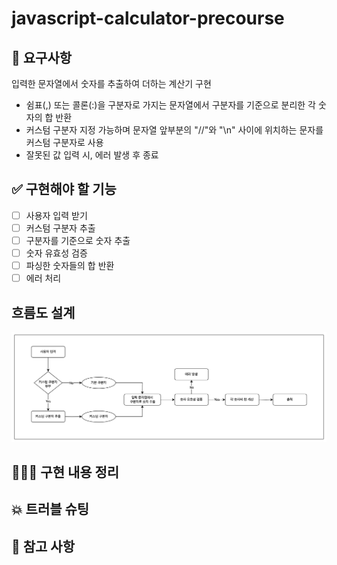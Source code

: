 # javascript-calculator-precourse

## 📍 요구사항

입력한 문자열에서 숫자를 추출하여 더하는 계산기 구현

- 쉼표(,) 또는 콜론(:)을 구분자로 가지는 문자열에서 구분자를 기준으로 분리한 각 숫자의 합 반환
- 커스텀 구분자 지정 가능하며 문자열 앞부분의 "//"와 "\n" 사이에 위치하는 문자를 커스텀 구분자로 사용
- 잘못된 값 입력 시, 에러 발생 후 종료

## ✅ 구현해야 할 기능

- [ ] 사용자 입력 받기
- [ ] 커스텀 구분자 추출
- [ ] 구분자를 기준으로 숫자 추출
- [ ] 숫자 유효성 검증
- [ ] 파싱한 숫자들의 합 반환
- [ ] 에러 처리

## 흐름도 설계

![흐름도](image.png)

## 👩🏻‍💻 구현 내용 정리

## 💥 트러블 슈팅

## 📖 참고 사항
